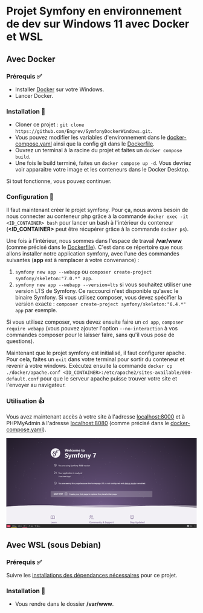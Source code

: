 # Projet Symfony en environnement de dev sur Windows 11 avec Docker et WSL

## Avec Docker

### Prérequis ✅

- Installer [Docker](https://docs.docker.com/desktop/install/windows-install/) sur votre Windows.
- Lancer Docker.

### Installation 🚧

- Cloner ce projet : `git clone https://github.com/Engrev/SymfonyDockerWindows.git`.
- Vous pouvez modifier les variables d'environnement dans le [docker-compose.yaml](docker-compose.yaml) ainsi que la config git dans le [Dockerfile](docker/Dockerfile).
- Ouvrez un terminal à la racine du projet et faites un `docker compose build`.
- Une fois le build terminé, faites un `docker compose up -d`. Vous devriez voir apparaitre votre image et les conteneurs dans le Docker Desktop.

Si tout fonctionne, vous pouvez continuer.

### Configuration 🔧

Il faut maintenant créer le projet symfony.
Pour ça, nous avons besoin de nous connecter au conteneur php grâce à la commande `docker exec -it <ID_CONTAINER> bash` pour lancer un bash à l'intérieur du conteneur (**<ID_CONTAINER>** peut être récupérer grâce à la commande `docker ps`).

Une fois à l'intérieur, nous sommes dans l'espace de travail **/var/www** (comme précisé dans le [Dockerfile](docker/Dockerfile)).
C'est dans ce répertoire que nous allons installer notre application symfony, avec l'une des commandes suivantes (**app** est à remplacer à votre convenance) :
1. `symfony new app --webapp` ou `composer create-project symfony/skeleton:"7.0.*" app`.
2. `symfony new app --webapp --version=lts` si vous souhaitez utiliser une version LTS de Symfony.
   Ce raccourci n'est disponible qu'avec le binaire Symfony.
   Si vous utilisez composer, vous devez spécifier la version exacte : `composer create-project symfony/skeleton:"6.4.*" app` par exemple.

Si vous utilisez composer, vous devez ensuite faire un `cd app`, `composer require webapp` (vous pouvez ajouter l'option `--no-interaction` à vos commandes composer pour le laisser faire, sans qu'il vous pose de questions).

Maintenant que le projet symfony est initialisé, il faut configurer apache.
Pour cela, faites un `exit` dans votre terminal pour sortir du conteneur et revenir à votre windows.
Exécutez ensuite la commande `docker cp ./docker/apache.conf <ID_CONTAINER>:/etc/apache2/sites-available/000-default.conf` pour que le serveur apache puisse trouver votre site et l'envoyer au navigateur.

### Utilisation 👍

Vous avez maintenant accès à votre site à l'adresse [localhost:8000](http://locahost:8000) et à PHPMyAdmin à l'adresse [localhost:8080](http://locahost:8080) (comme précisé dans le [docker-compose.yaml](docker-compose.yaml)).

![Welcome to Symfony](img-readme.png)

## Avec WSL (sous Debian)

### Prérequis ✅

Suivre les [installations des dépendances nécessaires](docs/fr/WSL_INSTALLATIONS.md) pour ce projet.

### Installation 🚧

- Vous rendre dans le dossier **/var/www**.